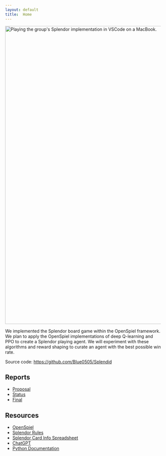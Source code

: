 ```yaml
---
layout: default
title:  Home
---
```


<img src="./splendor.jpg" alt="Playing the group's Splendor implementation in VSCode on a MacBook." width="1280" height="960">

We implemented the Splendor board game within the OpenSpiel framework. We plan to apply the OpenSpiel implementations of deep Q-learning and PPO to create a Splendor playing agent. We will experiment with these algorithms and reward shaping to curate an agent with the best possible win rate. 

Source code: https://github.com/Blue0505/Splendid

## Reports
- [Proposal](proposal.html)
- [Status](status.html)
- [Final](final.html)

## Resources
- [OpenSpiel](https://github.com/google-deepmind/open_spiel)
- [Splendor Rules](https://cdn.1j1ju.com/medias/7f/91/ba-splendor-rulebook.pdf)
- [Splendor Card Info Spreadsheet](https://docs.google.com/spreadsheets/d/15ghp8rJ_vdVgxZIVJGawAYQXRMZSVHJYpZRfQUplAhE/edit?usp=sharing)
- [ChatGPT](https://chatgpt.com/)
- [Python Documentation](https://docs.python.org/3/)
